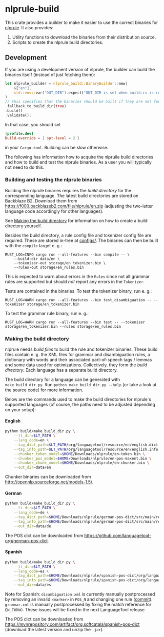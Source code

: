 # nlprule-build

This crate provides a builder to make it easier to use the correct binaries for [nlprule](https://github.com/bminixhofer/nlprule). It also provides:
1. Utility functions to download the binaries from their distribution source.
2. Scripts to create the nlprule build directories.

## Development

If you are using a development version of nlprule, the builder can build the binaries itself (instead of just fetching them):

```rust
let nlprule_builder = nlprule_build::BinaryBuilder::new(
    &["en"],
    std::env::var("OUT_DIR").expect("OUT_DIR is set when build.rs is running"),
)
// this specifies that the binaries should be built if they are not found
.fallback_to_build_dir(true)
.build()
.validate();
```

In that case, you should set

```toml
[profile.dev]
build-override = { opt-level = 2 }
```

in your `Cargo.toml`. Building can be slow otherwise.

The following has information how to acquire the nlpruile build directories and how to build and test the nlprule binaries. As a user you will typically not need to do this.

### Building and testing the nlprule binaries

Building the nlprule binaries requires the *build directory* for the corresponding language. The latest build directories are stored on Backblaze B2. Download them from https://f000.backblazeb2.com/file/nlprule/en.zip (adjusting the two-letter language code accordingly for other languages).

See [Making the build directory](#making-the-build-directory) for information on how to create a 
build directory yourself.

Besides the build directory, a rule config file and tokenizer config file are required. These are stored in-tree at [configs/](/configs/). The binaries can then be built with the `compile` target e. g.:

```
RUST_LOG=INFO cargo run --all-features --bin compile -- \
    --build-dir data/en \
    --tokenizer-out storage/en_tokenizer.bin \
    --rules-out storage/en_rules.bin
```

This is expected to warn about errors in the `Rules` since not all grammar rules are supported but should *not* report any errors in the `Tokenizer`.

Tests are contained in the binaries. To test the tokenizer binary, run e. g.:

```
RUST_LOG=WARN cargo run --all-features --bin test_disambiguation -- --tokenizer storage/en_tokenizer.bin
```

To test the grammar rule binary, run e. g.:

```
RUST_LOG=WARN cargo run --all-features --bin test -- --tokenizer storage/en_tokenizer.bin --rules storage/en_rules.bin
```

### Making the build directory

nlprule needs *build files* to build the rule and tokenizer binaries. These build files contain e. g. the XML files for grammar and disambiguation rules, a dictionary with words and their associated part-of-speech tags / lemmas and some data used for optimizations. Collectively, they form the *build directory*. Each language has a separate build directory.

The build directory for a language can be generated with `make_build_dir.py`. Run `python make_build_dir.py --help` (or take a look at the source code) for more information. 

Below are the commands used to make the build directories for nlprule's supported languages (of course, the paths need to be adjusted depending on your setup):

#### English

```bash
python build/make_build_dir.py \
    --lt_dir=$LT_PATH \
    --lang_code=en \
    --tag_dict_path=$LT_PATH/org/languagetool/resource/en/english.dict \
    --tag_info_path=$LT_PATH/org/languagetool/resource/en/english.info \
    --chunker_token_model=$HOME/Downloads/nlprule/en-token.bin \
    --chunker_pos_model=$HOME/Downloads/nlprule/en-pos-maxent.bin \
    --chunker_chunk_model=$HOME/Downloads/nlprule/en-chunker.bin \
    --out_dir=data/en
```

Chunker binaries can be downloaded from http://opennlp.sourceforge.net/models-1.5/.

#### German

```bash
python build/make_build_dir.py \
    --lt_dir=$LT_PATH \
    --lang_code=de \
    --tag_dict_path=$HOME/Downloads/nlprule/german-pos-dict/src/main/resources/org/languagetool/resource/de/german.dict \
    --tag_info_path=$HOME/Downloads/nlprule/german-pos-dict/src/main/resources/org/languagetool/resource/de/german.info \
    --out_dir=data/de
```

The POS dict can be downloaded from https://github.com/languagetool-org/german-pos-dict.

#### Spanish

```bash
python build/make_build_dir.py \
    --lt_dir=$LT_PATH \
    --lang_code=es \
    --tag_dict_path=$HOME/Downloads/nlprule/spanish-pos-dict/org/languagetool/resource/es/es-ES.dict \
    --tag_info_path=$HOME/Downloads/nlprule/spanish-pos-dict/org/languagetool/resource/es/es-ES.info \
    --out_dir=data/es
```

Note for Spanish: `disambiguation.xml` is currently manually postprocessed by removing an invalid `<marker>` in `POS_N` and changing one rule ([commit](https://github.com/languagetool-org/languagetool/commit/9a304428341f34e347fc4bef2a4c7c6f03bf1403)). `grammar.xml` is manually postprocessed by fixing the match reference for `EN_TORNO`. These issues will be fixed in the next LanguageTool release.

The POS dict can be downloaded from https://mvnrepository.com/artifact/org.softcatala/spanish-pos-dict (download the latest version and unzip the `.jar`).
